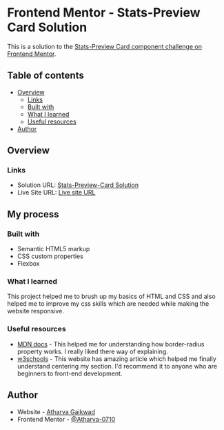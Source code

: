 # Frontend Mentor - Stats-Preview Card Solution

This is a solution to the [Stats-Preview Card component challenge on Frontend Mentor](https://www.frontendmentor.io/challenges/stats-preview-card-component-8JqbgoU62/hub).

## Table of contents

- [Overview](#overview)
  - [Links](#links)
  - [Built with](#built-with)
  - [What I learned](#what-i-learned)
  - [Useful resources](#useful-resources)
- [Author](#author)


## Overview

### Links

- Solution URL: [Stats-Preview-Card Solution](https://www.frontendmentor.io/solutions/responsive-qr-code-challenge-using-html-and-css-NOPJWObvgs)
- Live Site URL: [Live site URL](https://atharva-0710.github.io/Stats-Preview-Card/)

## My process

### Built with

- Semantic HTML5 markup
- CSS custom properties
- Flexbox 

### What I learned

This project helped me to brush up my basics of HTML and CSS and also helped me to improve my css skills which are needed while making the website responsive.


### Useful resources

- [MDN docs](https://developer.mozilla.org) - This helped me for understanding how border-radius property works. I really liked there way of explaining.
- [w3schools](https://www.w3schools.com) - This website has amazing article which helped me finally understand centering my section. I'd recommend it to anyone who are beginners to front-end development.



## Author

- Website - [Atharva Gaikwad](https://www.your-site.com)
- Frontend Mentor - [@Atharva-0710](https://www.frontendmentor.io/profile/@Atharva-0710)
